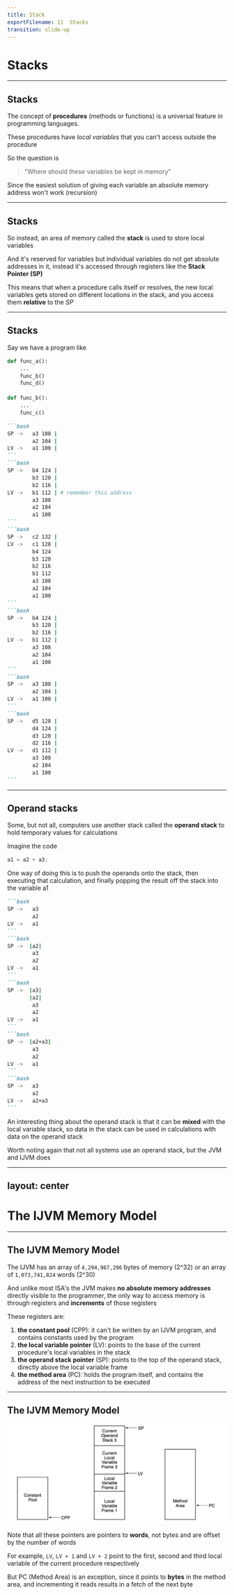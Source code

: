 ```yaml
---
title: Stack
exportFilename: 11  Stacks
transition: slide-up
---
```


# Stacks

---

## Stacks

The concept of **procedures** (methods or functions) is a universal feature in programming languages.

These procedures have *local variables* that you can't access outside the procedure

So the question is 

> "Where should these variables be kept in memory"

Since the easiest solution of giving each variable an absolute memory address won't work (recursion)

---

## Stacks

So instead, an area of memory called the **stack** is used to store local variables

And it's reserved for variables but individual variables do not get absolute addresses in it, instead it's accessed through registers like the **Stack Pointer (SP)**

This means that when a procedure calls itself or resolves, the new local variables gets stored on different locations in the stack, and you access them **relative** to the *SP*

---

## Stacks

Say we have a program like

```python
def func_a():
    ...
    func_b()
    func_d()

def func_b():
    ...
    func_c()
```

````md magic-move
```bash
SP ->   a3 108 |
        a2 104 |
LV ->   a1 100 |
```
```bash
SP ->   b4 124 |
        b3 120 |
        b2 116 |
LV ->   b1 112 | # remember this address
        a3 108
        a2 104
        a1 100
```
```bash
SP ->   c2 132 |
LV ->   c1 128 |
        b4 124
        b3 120
        b2 116
        b1 112
        a3 108
        a2 104
        a1 100
```
```bash
SP ->   b4 124 |
        b3 120 |
        b2 116 |
LV ->   b1 112 |
        a3 108
        a2 104
        a1 100
```
```bash
SP ->   a3 108 |
        a2 104 |
LV ->   a1 100 |
```
```bash
SP ->   d5 128 |
        d4 124 |
        d3 120 |
        d2 116 |
LV ->   d1 112 |
        a3 108
        a2 104
        a1 100
```
````

---

## Operand stacks

Some, but not all, computers use another stack called the **operand stack** to hold temporary values for calculations

Imagine the code

```c
a1 = a2 + a3;
```

One way of doing this is to push the operands onto the stack, then executing that calculation, and finally popping the result off the stack into the variable a1

````md magic-move
```bash
SP ->   a3
        a2
LV ->   a1
```
```bash
SP ->  |a2|
        a3
        a2
LV ->   a1
```
```bash
SP ->  |a3|
       |a2|
        a3
        a2
LV ->   a1
```
```bash
SP ->  |a2+a3|
        a3
        a2
LV ->   a1
```
```bash
SP ->   a3
        a2
LV ->   a2+a3
```
````

An interesting thing about the operand stack is that it can be **mixed** with the local variable stack, so data in the stack can be used in calculations with data on the operand stack 


Worth noting again that not all systems use an operand stack, but the JVM and IJVM does

---
layout: center
---

# The IJVM Memory Model

---

## The IJVM Memory Model

The IJVM has an array of `4,294,967,296` bytes of memory (2^32) or an array of `1,073,741,824` words (2^30)

And unlike most ISA's the JVM makes **no absolute memory addresses** directly visible to the programmer, the only way to access memory is through registers and **increments** of those registers

These registers are:
1. **the constant pool** (CPP): it can't be written by an IJVM program, and contains constants used by the program
2. **the local variable pointer** (LV): points to the base of the current procedure's local variables in the stack
3. **the operand stack pointer** (SP): points to the top of the operand stack, directly above the local variable frame
4. **the method area** (PC): holds the program itself, and contains the address of the next instruction to be executed

---

## The IJVM Memory Model

<img class="mx-auto rounded w-3/4" src="./images/day_11/fig1.png" alt="IJVM Memory Model">

Note that all these pointers are pointers to **words**, not bytes and are offset by the number of words

For example, `LV`, `LV + 1` and `LV + 2` point to the first, second and third local variable of the current procedure respectively

But PC (Method Area) is an exception, since it points to **bytes** in the method area, and incrementing it reads results in a fetch of the next byte
